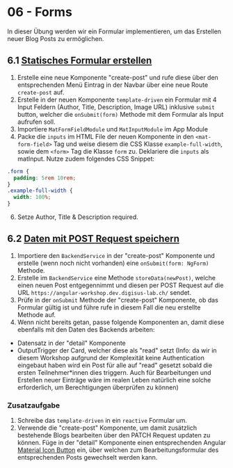 # 06 - Forms

In dieser Übung werden wir ein Formular implementieren, um das Erstellen neuer Blog Posts zu ermöglichen.

## 6.1 [Statisches Formular erstellen](/slides/presentation/content/06-forms.md#beispiel-ii-statisches-formular)

1. Erstelle eine neue Komponente "create-post" und rufe diese über den entsprechenden Menü Eintrag in der Navbar über eine neue Route `create-post` auf.
2. Erstelle in der neuen Komponente `template-driven` ein Formular mit 4 Input Feldern (Author, Title, Description, Image URL) inklusive `submit` button, welcher die `onSubmit(form)` Methode mit dem Formular als Input aufrufen soll.
3. Importiere `MatFormFieldModule` und `MatInputModule` im App Module
4. Packe die `inputs` im HTML File der neuen Komponente in den `<mat-form-field>` Tag und weise diesem die CSS Klasse `example-full-width`, sowie dem `<form>` Tag die Klasse `form` zu. Deklariere die `inputs` als matInput. Nutze zudem folgendes CSS Snippet:

```css
.form {
  padding: 5rem 10rem;
}
.example-full-width {
  width: 100%;
}
```

6. Setze Author, Title & Description required.

## 6.2 [Daten mit POST Request speichern](/slides/presentation/content/06-forms.md#beispiel-ii-statisches-formular-1)

1. Importiere den `BackendService` in der "create-post" Komponente und erstelle (wenn noch nicht vorhanden) eine `onSubmit(form: NgForm)` Methode.
2. Erstelle im `BackendService` eine Methode `storeData(newPost)`, welche einen neuen Post entgegennimmt und diesen per POST Request auf die URL `https://angular-workshop.dev.digisus-lab.ch/` sendet.
3. Prüfe in der `onSubmit` Methode der "create-post" Komponente, ob das Formular gültig ist und führe rufe in diesem Fall die neu erstellte Methode auf.
4. Wenn nicht bereits getan, passe folgende Komponenten an, damit diese ebenfalls mit den Daten des Backends arbeiten:
  - Datensatz in der "detail" Komponente
  - OutputTrigger der Card, welcher diese als "read" setzt (Info: da wir in diesem Workshop aufgrund der Komplexität keine Authentication eingebaut haben wird ein Post für alle auf "read" gesetzt sobald die ersten Teilnehmer*innen dies triggern. Auch für Bearbeitungen und Erstellen neuer Einträge wäre im realen Leben natürlich eine solche erforderlich, um Berechtigungen überprüfen zu können)


### Zusatzaufgabe

1. Schreibe das `template-driven` in ein `reactive` Formular um.
2. Verwende die "create-post" Komponente, um damit zusätzlich bestehende Blogs bearbeiten über den PATCH Request updaten zu können. Füge in der "detail" Komponente einen entsprechenden Angular [Material Icon Button](https://material.angular.io/components/button/overview) ein, über welchen zum Bearbeitungsformular des entsprechenden Posts gewechselt werden kann.
